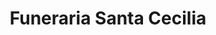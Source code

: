 ---
title: "Funeraria Santa Cecilia"
url: /la-cisterna/funeraria-santa-cecilia/
shop: directores de funerarias
---